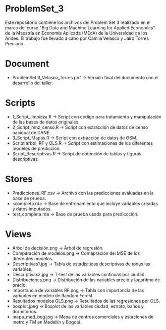 # ProblemSet_3
Este repositorio contiene los archivos del Problem Set 3 realizado en el marco del curso "Big Data 
and Machine Learning for Applied Economics" de la Maestría en Economía Aplicada (MEcA) de la 
Universidad de los Andes. El trabajo fue llevado a cabo por Camila Velasco y Jairo Torres Preciado.

# Document
- ProblemSet 3_Velasco_Torres.pdf -> Versión final del documento con el desarrollo del taller.

# Scripts
- 1_Script_limpieza.R -> Script con código para tratamiento y manipulación de las bases de datos originales.
- 2_Script_mnz_censo.R -> Script con extracción de datos de censo nacional de DANE.
- 3_Script_Mapas.R -> Script con extracción de datos de OSM.
- Script arbol, RF y OLS.R -> Script con estimaciones de los diferentes modelos de predicción.
- Script_descriptivas.R -> Script de obtención de tablas y figuras descriptivas.

# Stores
- Predicciones_RF.csv -> Archivo con las predicciones evaluadas en la base de prueba.
- scompleta.rda -> Base de entrenamiento que incluye variables creadas y datos imputados.
- test_completa.rda -> Base de prueba usada para prediccción.

# Views
- Arbol de decisión.png -> Árbol de regresión.
- Comparación de modelos.png -> Comapración del MSE de los diferentes modelos.
- Descriptivas1.jpg -> Tabla de estadísiticas descriptivas de todas las variables.
- Descriptivas2.jpg -> T-test de las variables continuas por ciudad.
- Distribuciones.png -> Distribución de las variables precio y logaritmo de precio.
- Importancia de variables RF.png -> Tabla con importancia de las variables en modelo de Random Forest.
- Resultados modelos OLS.png -> Resultados de las regresiones por OLS.
- boxplot.jpeg -> Boxplot de las variables ciudad, estrato, baños y dormitorios.
- mapa_med_bog.jpg -> Mapa de centros comerciales y estaciones de metro y TM en Medellín y Bogotá.

